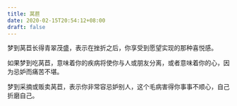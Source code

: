 ```yaml
---
title: 莴苣
date: 2020-02-15T20:54:12+08:00
draft: false
---
```


梦到莴苣长得青翠茂盛，表示在挫折之后，你享受到愿望实现的那种喜悦感。


如果梦到吃莴苣，意味着你的疾病将使你与人或朋友分离，或者意味着你的心，因为忌妒而痛苦不堪。


梦到采摘或贩卖莴苣，表示你非常容忌妒别人，这个毛病害得你事事不顺心，自己折磨自己。

